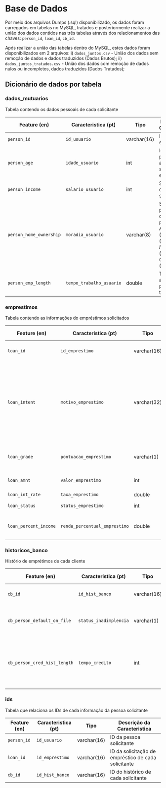# Base de Dados
Por meio dos arquivos Dumps (.sql) disponibilizado, os dados foram carregados em tabelas no MySQL, tratados e posteriormente realizar a união dos dados contidos nas três tabelas através dos relacionamentos das chaves: `person_id`, `loan_id`, `cb_id`.

Após realizar a união das tabelas dentro do MySQL, estes dados foram disponibilizados em 2 arquivos:
      i)  `dados_juntos.csv` - União dos dados sem remoção de dados e dados traduzidos (Dados Brutos);
      ii)  `dados_juntos_tratados.csv` - União dos dados com remoção de dados nulos ou incompletos, dados traduzidos (Dados Tratados); 


## Dicionário de dados por tabela

### dados_mutuarios
Tabela contendo os dados pessoais de cada solicitante

| Feature (en) | Caracteristica (pt) | Tipo | Descrição da Caracteristica |
| --- | --- | --- | --- |
|`person_id`| `id_usuario` | varchar(16) | ID da pessoa solicitante|
| `person_age` | `idade_usuario` | int | Idade da pessoa - em anos - que solicita empréstimo |
| `person_income` | `salario_usuario` | int | Salário anual da pessoa solicitante |
| `person_home_ownership` | `moradia_usuario` | varchar(8) | Situação da propriedade que a pessoa possui: *Alugada* (`Rent`), *Própria* (`Own`), *Hipotecada* (`Mortgage`) e *Outros casos* (`Other`) |
| `person_emp_length` | `tempo_trabalho_usuario` | double | Tempo - em anos - que a pessoa trabalhou |

### emprestimos
Tabela contendo as informações do empréstimos solicitados

| Feature (en) | Caracteristica (pt) | Tipo | Descrição da Caracteristica |
| --- | --- | --- | --- |
|`loan_id`| `id_emprestimo` | varchar(16) | ID da solicitação de empréstico de cada solicitante|
| `loan_intent` | `motivo_emprestimo` | varchar(32) | Motivo do empréstimo: *Pessoal* (`Personal`), *Educativo* (`Education`), *Médico* (`Medical`), *Empreendimento* (`Venture`), *Melhora do lar* (`Homeimprovement`), *Pagamento de débitos* (`Debtconsolidation`) |
| `loan_grade` | `pontuacao_emprestimo` | varchar(1) | Pontuação de empréstimos, por nível variando de `A` a `G` |
| `loan_amnt` | `valor_emprestimo` | int | Valor total do empréstimo solicitado |
| `loan_int_rate` | `taxa_emprestimo` | double |  Taxa de juros |
| `loan_status` | `status_emprestimo` | int | Possibilidade de inadimplência |
| `loan_percent_income` | `renda_percentual_emprestimo` | double |  Renda percentual entre o *valor total do empréstimo* e o *salário anual* |



### historicos_banco
Histório de emprétimos de cada cliente

| Feature (en) | Caracteristica (pt) | Tipo | Descrição da Caracteristica |
| --- | --- | --- | --- |
|`cb_id`| `id_hist_banco` | varchar(16) | ID do histórico de cada solicitante|
| `cb_person_default_on_file` | `status_inadimplencia` | varchar(1) |  Indica se a pessoa já foi inadimplente: sim (`Y`,`YES`) e não (`N`,`NO`) |
| `cb_person_cred_hist_length` | `tempo_credito` |  int | Tempo - em anos - desde a primeira solicitação de crédito ou aquisição de um cartão de crédito |


### ids
Tabela que relaciona os IDs de cada informação da pessoa solicitante

| Feature (en) | Caracteristica (pt) | Tipo | Descrição da Caracteristica |
| --- | --- | --- | --- |
|`person_id`| `id_usuario`|  varchar(16) | ID da pessoa solicitante|
|`loan_id`| `id_emprestimo`|  varchar(16) | ID da solicitação de empréstico de cada solicitante|
|`cb_id`| `id_hist_banco`|  varchar(16) | ID do histórico de cada solicitante|




